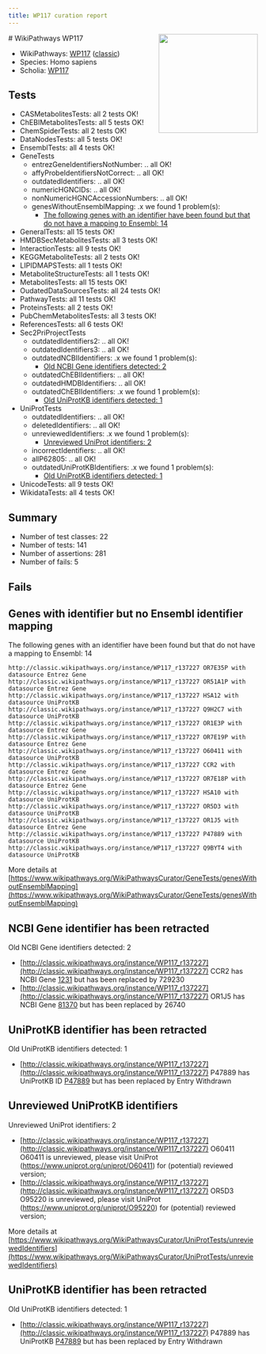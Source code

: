 ```yaml
---
title: WP117 curation report
---
```


<img style="float: right; width: 200px" src="https://upload.wikimedia.org/wikipedia/commons/thumb/8/83/Wplogo_with_text_500.png/640px-Wplogo_with_text_500.png" />
# WikiPathways WP117

* WikiPathways: [WP117](https://wikipathways.org/pathways/WP117) ([classic](https://classic.wikipathways.org/instance/WP117))
* Species: Homo sapiens
* Scholia: [WP117](https://scholia.toolforge.org/wikipathways/WP117)
## Tests
* CASMetabolitesTests: all 2 tests OK!
* ChEBIMetabolitesTests: all 5 tests OK!
* ChemSpiderTests: all 2 tests OK!
* DataNodesTests: all 5 tests OK!
* EnsemblTests: all 4 tests OK!
* GeneTests
    * entrezGeneIdentifiersNotNumber: .. all OK!
    * affyProbeIdentifiersNotCorrect: .. all OK!
    * outdatedIdentifiers: .. all OK!
    * numericHGNCIDs: .. all OK!
    * nonNumericHGNCAccessionNumbers: .. all OK!
    * genesWithoutEnsemblMapping: .x we found 1 problem(s):
        * [The following genes with an identifier have been found but that do not have a mapping to Ensembl: 14](#c4e54311)
* GeneralTests: all 15 tests OK!
* HMDBSecMetabolitesTests: all 3 tests OK!
* InteractionTests: all 9 tests OK!
* KEGGMetaboliteTests: all 2 tests OK!
* LIPIDMAPSTests: all 1 tests OK!
* MetaboliteStructureTests: all 1 tests OK!
* MetabolitesTests: all 15 tests OK!
* OudatedDataSourcesTests: all 24 tests OK!
* PathwayTests: all 11 tests OK!
* ProteinsTests: all 2 tests OK!
* PubChemMetabolitesTests: all 3 tests OK!
* ReferencesTests: all 6 tests OK!
* Sec2PriProjectTests
    * outdatedIdentifiers2: .. all OK!
    * outdatedIdentifiers3: .. all OK!
    * outdatedNCBIIdentifiers: .x we found 1 problem(s):
        * [Old NCBI Gene identifiers detected: 2](#56b1aa7c)
    * outdatedChEBIIdentifiers: .. all OK!
    * outdatedHMDBIdentifiers: .. all OK!
    * outdatedChEBIIdentifiers: .x we found 1 problem(s):
        * [Old UniProtKB identifiers detected: 1](#edd8414f)
* UniProtTests
    * outdatedIdentifiers: .. all OK!
    * deletedIdentifiers: .. all OK!
    * unreviewedIdentifiers: .x we found 1 problem(s):
        * [Unreviewed UniProt identifiers: 2](#f4561a8b)
    * incorrectIdentifiers: .. all OK!
    * allP62805: .. all OK!
    * outdatedUniProtKBIdentifiers: .x we found 1 problem(s):
        * [Old UniProtKB identifiers detected: 1](#11ddc77a)
* UnicodeTests: all 9 tests OK!
* WikidataTests: all 4 tests OK!


## Summary

* Number of test classes: 22
* Number of tests: 141
* Number of assertions: 281
* Number of fails: 5

## Fails

<a name="c4e54311" />

## Genes with identifier but no Ensembl identifier mapping

The following genes with an identifier have been found but that do not have a mapping to Ensembl: 14
```
http://classic.wikipathways.org/instance/WP117_r137227 OR7E35P with datasource Entrez Gene
http://classic.wikipathways.org/instance/WP117_r137227 OR51A1P with datasource Entrez Gene
http://classic.wikipathways.org/instance/WP117_r137227 HSA12 with datasource UniProtKB
http://classic.wikipathways.org/instance/WP117_r137227 Q9H2C7 with datasource UniProtKB
http://classic.wikipathways.org/instance/WP117_r137227 OR1E3P with datasource Entrez Gene
http://classic.wikipathways.org/instance/WP117_r137227 OR7E19P with datasource Entrez Gene
http://classic.wikipathways.org/instance/WP117_r137227 O60411 with datasource UniProtKB
http://classic.wikipathways.org/instance/WP117_r137227 CCR2 with datasource Entrez Gene
http://classic.wikipathways.org/instance/WP117_r137227 OR7E18P with datasource Entrez Gene
http://classic.wikipathways.org/instance/WP117_r137227 HSA10 with datasource UniProtKB
http://classic.wikipathways.org/instance/WP117_r137227 OR5D3 with datasource UniProtKB
http://classic.wikipathways.org/instance/WP117_r137227 OR1J5 with datasource Entrez Gene
http://classic.wikipathways.org/instance/WP117_r137227 P47889 with datasource UniProtKB
http://classic.wikipathways.org/instance/WP117_r137227 Q9BYT4 with datasource UniProtKB
```

More details at [https://www.wikipathways.org/WikiPathwaysCurator/GeneTests/genesWithoutEnsemblMapping](https://www.wikipathways.org/WikiPathwaysCurator/GeneTests/genesWithoutEnsemblMapping)

<a name="56b1aa7c" />

## NCBI Gene identifier has been retracted

Old NCBI Gene identifiers detected: 2

* [http://classic.wikipathways.org/instance/WP117_r137227](http://classic.wikipathways.org/instance/WP117_r137227) CCR2 has NCBI Gene [1231](https://bioregistry.io/ncbigene:1231) but has been replaced by 729230
* [http://classic.wikipathways.org/instance/WP117_r137227](http://classic.wikipathways.org/instance/WP117_r137227) OR1J5 has NCBI Gene [81370](https://bioregistry.io/ncbigene:81370) but has been replaced by 26740


<a name="edd8414f" />

## UniProtKB identifier has been retracted

Old UniProtKB identifiers detected: 1

* [http://classic.wikipathways.org/instance/WP117_r137227](http://classic.wikipathways.org/instance/WP117_r137227) P47889 has UniProtKB ID [P47889](https://bioregistry.io/P47889) but has been replaced by Entry Withdrawn


<a name="f4561a8b" />

## Unreviewed UniProtKB identifiers

Unreviewed UniProt identifiers: 2

* [http://classic.wikipathways.org/instance/WP117_r137227](http://classic.wikipathways.org/instance/WP117_r137227) O60411 O60411 is unreviewed, please visit UniProt (https://www.uniprot.org/uniprot/O60411) for (potential) reviewed version; 
* [http://classic.wikipathways.org/instance/WP117_r137227](http://classic.wikipathways.org/instance/WP117_r137227) OR5D3 O95220 is unreviewed, please visit UniProt (https://www.uniprot.org/uniprot/O95220) for (potential) reviewed version; 


More details at [https://www.wikipathways.org/WikiPathwaysCurator/UniProtTests/unreviewedIdentifiers](https://www.wikipathways.org/WikiPathwaysCurator/UniProtTests/unreviewedIdentifiers)

<a name="11ddc77a" />

## UniProtKB identifier has been retracted

Old UniProtKB identifiers detected: 1

* [http://classic.wikipathways.org/instance/WP117_r137227](http://classic.wikipathways.org/instance/WP117_r137227) P47889 has UniProtKB [P47889](https://bioregistry.io/uniprot:P47889) but has been replaced by Entry Withdrawn


